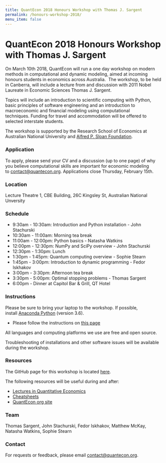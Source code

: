 ```yaml
---
title: QuantEcon 2018 Honours Workshop with Thomas J. Sargent
permalink: /honours-workshop-2018/
menu_item: false
---
```

# QuantEcon 2018 Honours Workshop with Thomas J. Sargent

On March 10th 2018, QuantEcon will run a one day workshop on modern methods in computational and dynamic modeling, aimed at incoming honours students in economics across Australia.  The workshop, to be held in Canberra, will include a lecture from and discussion with 2011 Nobel Laureate in Economic Sciences Thomas J. Sargent. 

Topics will include an introduction to scientific computing with Python, basic principles of software engineering and an introduction to macroeconomic and financial modeling using computational techniques. Funding for travel and accommodation will be offered to selected interstate students.

The workshop is supported by the Research School of Economics at Australian National University and [Alfred P. Sloan Foundation](https://sloan.org/).

### Application

To apply, please send your CV and a discussion (up to one page) of why you believe computational skills are important for economic modeling to [contact@quantecon.org](mailto:contact@quantecon.org). Applications close Thursday, February 15th.

### Location

Lecture Theatre 1, CBE Building, 26C Kingsley St, Australian National Unversity

### Schedule

*   9:30am - 10:30am: Introduction and Python installation - John Stachurski
*   10:30am - 11:00am: Morning tea break
*   11:00am - 12:00pm: Python basics - Natasha Watkins
*   12:00pm - 12:30pm: NumPy and SciPy overview - John Stachurski
*   12:30pm - 1:30pm: Lunch
*   1:30pm - 1:45pm: Quantum computing overview - Sophie Stearn
*   1:45pm - 3:00pm: Introduction to dynamic programming - Fedor Iskhakov
*   3:00pm - 3:30pm: Afternoon tea break
*   3:30pm - 5:00pm: Optimal stopping problems - Thomas Sargent
*   6:00pm - Dinner at Capitol Bar & Grill, QT Hotel

### Instructions

Please be sure to bring your laptop to the workshop. If possible, install [Anaconda Python](https://www.anaconda.com/download/) (version 3.6).

*   Please follow the instructions on [this page](https://lectures.quantecon.org/py/getting_started.html)

All languages and computing platforms we use are free and open source.  

Troubleshooting of installations and other software issues will be available during the workshop.

### Resources

The GitHub page for this workshop is located [here](https://github.com/QuantEcon/honours_workshop).

The following resources will be useful during and after:

*   [Lectures in Quantitative Economics](https://lectures.quantecon.org/)
*   [Cheatsheets](https://cheatsheets.quantecon.org/)
*   [QuantEcon org site](https://quantecon.org/)

### Team

Thomas Sargent, John Stachurski, Fedor Iskhakov, Matthew McKay, Natasha Watkins, Sophie Stearn

### Contact

For requests or feedback, please email [contact@quantecon.org](mailto:contact@quantecon.org).